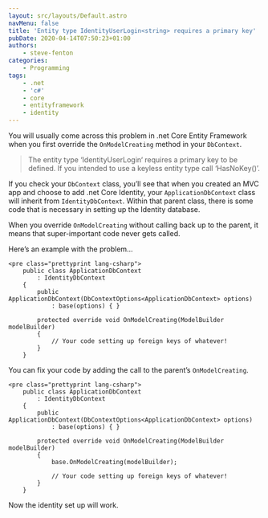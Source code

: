 ```yaml
---
layout: src/layouts/Default.astro
navMenu: false
title: 'Entity type IdentityUserLogin<string> requires a primary key'
pubDate: 2020-04-14T07:50:23+01:00
authors:
    - steve-fenton
categories:
    - Programming
tags:
    - .net
    - 'c#'
    - core
    - entityframework
    - identity
---
```


You will usually come across this problem in .net Core Entity Framework when you first override the `OnModelCreating` method in your `DbContext`.

> The entity type ‘IdentityUserLogin<string>‘ requires a primary key to be defined. If you intended to use a keyless entity type call ‘HasNoKey()’.</string>

If you check your `DbContext` class, you’ll see that when you created an MVC app and choose to add .net Core Identity, your `ApplicationDbContext` class will inherit from `IdentityDbContext`. Within that parent class, there is some code that is necessary in setting up the Identity database.

When you override `OnModelCreating` without calling back up to the parent, it means that super-important code never gets called.

Here’s an example with the problem…

```
<pre class="prettyprint lang-csharp">
    public class ApplicationDbContext 
        : IdentityDbContext
    {
        public ApplicationDbContext(DbContextOptions<ApplicationDbContext> options)
            : base(options) { }

        protected override void OnModelCreating(ModelBuilder modelBuilder)
        {
            // Your code setting up foreign keys of whatever!
        }
    }
```
You can fix your code by adding the call to the parent’s `OnModelCreating`.

```
<pre class="prettyprint lang-csharp">
    public class ApplicationDbContext 
        : IdentityDbContext
    {
        public ApplicationDbContext(DbContextOptions<ApplicationDbContext> options)
            : base(options) { }

        protected override void OnModelCreating(ModelBuilder modelBuilder)
        {
            base.OnModelCreating(modelBuilder);

            // Your code setting up foreign keys of whatever!
        }
    }
```
Now the identity set up will work.